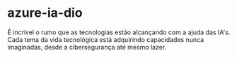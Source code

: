# azure-ia-dio
É incrível o rumo que as tecnologias estão alcançando com a ajuda das IA's. Cada tema da vida tecnológica está adquirindo capacidades nunca imaginadas, desde a cibersegurança até mesmo lazer.
